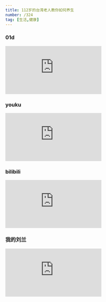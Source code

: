 ```yaml
---
title: 112岁的台湾老人教你如何养生
number: /324 
tag: [生活,健康]
---
```


### 01d
<embed src="https://filedn.com/l2FIU9MpFV7bQwQAyy7gLh4/video/%E9%94%AE%E5%BA%B7/112%E5%B2%81%E7%9A%84%E5%8F%B0%E6%B9%BE%E8%80%81%E4%BA%BA%E6%95%99%E4%BD%A0%E5%A6%82%E4%BD%95%E5%85%BB%E7%94%9F.mp4" pluginspage="http://www.adobe.com/shockwave/download/">

### youku
<iframe src='https://filedn.com/l2FIU9MpFV7bQwQAyy7gLh4/video/%E9%94%AE%E5%BA%B7/112%E5%B2%81%E7%9A%84%E5%8F%B0%E6%B9%BE%E8%80%81%E4%BA%BA%E6%95%99%E4%BD%A0%E5%A6%82%E4%BD%95%E5%85%BB%E7%94%9F.mp4' frameborder=0 'allowfullscreen'></iframe>

### bilibili 
<iframe src="https://filedn.com/l2FIU9MpFV7bQwQAyy7gLh4/video/%E9%94%AE%E5%BA%B7/112%E5%B2%81%E7%9A%84%E5%8F%B0%E6%B9%BE%E8%80%81%E4%BA%BA%E6%95%99%E4%BD%A0%E5%A6%82%E4%BD%95%E5%85%BB%E7%94%9F.mp4" scrolling="no" border="0" frameborder="no" framespacing="0" allowfullscreen="true"> </iframe>


### 我的刘兰    
<iframe frameborder="0" src="https://v.qq.com/txp/iframe/player.html?vid=w0829vf20lv" allowFullScreen="true"></iframe>





